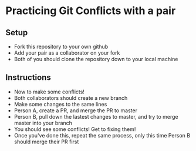 # Practicing Git Conflicts with a pair

## Setup
- Fork this repository to your own github
- Add your pair as a collaborator on your fork
- Both of you should clone the repository down to your local machine

## Instructions
- Now to make some conflicts!
- Both collaborators should create a new branch
- Make some changes to the same lines
- Person A, create a PR, and merge the PR to master
- Person B, pull down the lastest changes to master, and try to merge master
  into your branch
- You should see some conflicts! Get to fixing them!
- Once you've done this, repeat the same process, only this time Person B
  should merge their PR first
